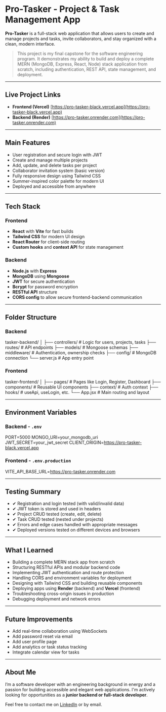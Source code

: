 #  Pro-Tasker - Project & Task Management App

**Pro-Tasker** is a full-stack web application that allows users to create and manage projects and tasks, invite collaborators, and stay organized with a clean, modern interface.

>  This project is my final capstone for the software engineering program. It demonstrates my ability to build and deploy a complete MERN (MongoDB, Express, React, Node) stack application from scratch, including authentication, REST API, state management, and deployment.

---

##  Live Project Links

- **Frontend (Vercel)**  [https://pro-tasker-black.vercel.app](https://pro-tasker-black.vercel.app)  
- **Backend (Render)**  [https://pro-tasker.onrender.com](https://pro-tasker.onrender.com)

---

##  Main Features

-  User registration and secure login with JWT  
-  Create and manage multiple projects  
-  Add, update, and delete tasks per project  
-  Collaborator invitation system (basic version)  
-  Fully responsive design using Tailwind CSS  
-  Summer-inspired color palette for modern UI  
-  Deployed and accessible from anywhere

---

## Tech Stack

### Frontend

- **React** with **Vite** for fast builds
- **Tailwind CSS** for modern UI design
- **React Router** for client-side routing
- **Custom hooks** and **context API** for state management

### Backend

- **Node.js** with **Express**
- **MongoDB** using **Mongoose**
- **JWT** for secure authentication
- **Bcrypt** for password encryption
- **RESTful API** structure
- **CORS config** to allow secure frontend-backend communication

---

##  Folder Structure

### Backend

tasker-backend/
│
├── controllers/ # Logic for users, projects, tasks
├── routes/ # API endpoints
├── models/ # Mongoose schemas
├── middleware/ # Authentication, ownership checks
├── config/ # MongoDB connection
└── server.js # App entry point


### Frontend


tasker-frontend/
│
├── pages/ # Pages like Login, Register, Dashboard
├── components/ # Reusable UI components
├── context/ # Auth context
├── hooks/ # useApi, useLogin, etc.
└── App.jsx # Main routing and layout


---

##  Environment Variables

### Backend - `.env`
 
 
PORT=5000
MONGO_URI=your_mongodb_uri
JWT_SECRET=your_jwt_secret
CLIENT_ORIGIN=https://pro-tasker-black.vercel.app


### Frontend - `.env.production`

VITE_API_BASE_URL=https://pro-tasker.onrender.com


---

##  Testing Summary

- ✔ Registration and login tested (with valid/invalid data)
- ✔ JWT token is stored and used in headers
- ✔ Project CRUD tested (create, edit, delete)
- ✔ Task CRUD tested (nested under projects)
- ✔ Errors and edge cases handled with appropriate messages
- ✔ Deployed versions tested on different devices and browsers

---

##  What I Learned

- Building a complete MERN stack app from scratch
- Structuring RESTful APIs and modular backend code
- Implementing JWT authentication and route protection
- Handling CORS and environment variables for deployment
- Designing with Tailwind CSS and building reusable components
- Deploying apps using **Render** (backend) and **Vercel** (frontend)
- Troubleshooting cross-origin issues in production
- Debugging deployment and network errors

---

##  Future Improvements

-  Add real-time collaboration using WebSockets
-  Add password reset via email
-  Add user profile page
-  Add analytics or task status tracking
-  Integrate calendar view for tasks

---


##  About Me

I’m a software developer with an engineering background in energy and a passion for building accessible and elegant web applications. I'm actively looking for opportunities as a **junior backend or full-stack developer**.

 Feel free to contact me on [LinkedIn](https://www.www.linkedin.com/inm) or by email.


